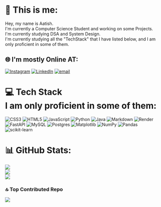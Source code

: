 # 💫 This is me:
Hey, my name is Aatish.<br>I'm currently a Computer Science Student and working on some Projects.<br>I'm currently studying DSA and System Design.<br>I'm currently studying all the "TechStack" that I have listed below, and I am only proficient in some of them.


## 🌐 I'm mostly Online AT:
[![Instagram](https://img.shields.io/badge/Instagram-%23E4405F.svg?logo=Instagram&logoColor=white)](https://instagram.com/@aatish_vasupalli) [![LinkedIn](https://img.shields.io/badge/LinkedIn-%230077B5.svg?logo=linkedin&logoColor=white)](https://linkedin.com/in/@Jai_Aatish_Vasupalli) [![email](https://img.shields.io/badge/Email-D14836?logo=gmail&logoColor=white)](mailto:bhootpolice45@gmail.com) 

# 💻 Tech Stack<br>I am only proficient in some of them:
![CSS3](https://img.shields.io/badge/css3-%231572B6.svg?style=for-the-badge&logo=css3&logoColor=white) ![HTML5](https://img.shields.io/badge/html5-%23E34F26.svg?style=for-the-badge&logo=html5&logoColor=white) ![JavaScript](https://img.shields.io/badge/javascript-%23323330.svg?style=for-the-badge&logo=javascript&logoColor=%23F7DF1E) ![Python](https://img.shields.io/badge/python-3670A0?style=for-the-badge&logo=python&logoColor=ffdd54) ![Java](https://img.shields.io/badge/java-%23ED8B00.svg?style=for-the-badge&logo=openjdk&logoColor=white) ![Markdown](https://img.shields.io/badge/markdown-%23000000.svg?style=for-the-badge&logo=markdown&logoColor=white) ![Render](https://img.shields.io/badge/Render-%46E3B7.svg?style=for-the-badge&logo=render&logoColor=white) ![FastAPI](https://img.shields.io/badge/FastAPI-005571?style=for-the-badge&logo=fastapi) ![MySQL](https://img.shields.io/badge/mysql-4479A1.svg?style=for-the-badge&logo=mysql&logoColor=white) ![Postgres](https://img.shields.io/badge/postgres-%23316192.svg?style=for-the-badge&logo=postgresql&logoColor=white) ![Matplotlib](https://img.shields.io/badge/Matplotlib-%23ffffff.svg?style=for-the-badge&logo=Matplotlib&logoColor=black) ![NumPy](https://img.shields.io/badge/numpy-%23013243.svg?style=for-the-badge&logo=numpy&logoColor=white) ![Pandas](https://img.shields.io/badge/pandas-%23150458.svg?style=for-the-badge&logo=pandas&logoColor=white) ![scikit-learn](https://img.shields.io/badge/scikit--learn-%23F7931E.svg?style=for-the-badge&logo=scikit-learn&logoColor=white)
# 📊 GitHub Stats:
![](https://github-readme-stats.vercel.app/api?username=Vasupalli0&theme=dark&hide_border=false&include_all_commits=false&count_private=false)<br/>
![](https://nirzak-streak-stats.vercel.app/?user=Vasupalli0&theme=dark&hide_border=false)<br/>
![](https://github-readme-stats.vercel.app/api/top-langs/?username=Vasupalli0&theme=dark&hide_border=false&include_all_commits=false&count_private=false&layout=compact)

### 🔝 Top Contributed Repo
![](https://github-contributor-stats.vercel.app/api?username=Vasupalli0&limit=5&theme=dark&combine_all_yearly_contributions=true)

<!-- Proudly created with GPRM ( https://gprm.itsvg.in ) -->
